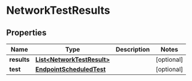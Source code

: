 

# NetworkTestResults


## Properties

| Name | Type | Description | Notes |
|------------ | ------------- | ------------- | -------------|
|**results** | [**List&lt;NetworkTestResult&gt;**](NetworkTestResult.md) |  |  [optional] |
|**test** | [**EndpointScheduledTest**](EndpointScheduledTest.md) |  |  [optional] |



